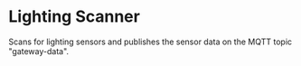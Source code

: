 # Lighting Scanner
Scans for lighting sensors and publishes the sensor data on the MQTT topic "gateway-data".
